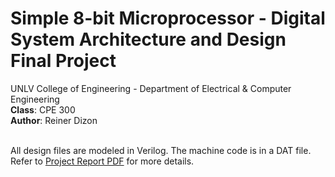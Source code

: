 # Simple 8-bit Microprocessor - Digital System Architecture and Design Final Project

UNLV College of Engineering - Department of Electrical & Computer Engineering<br>
**Class**: CPE 300<br>
**Author**: Reiner Dizon<br><br>

All design files are modeled in Verilog. The machine code is in a DAT file. Refer to [Project Report PDF](https://github.com/ReinerDizon/Simple_Processor/blob/master/Final%20Report.pdf) for more details.
